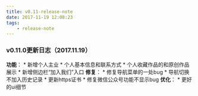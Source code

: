 ```yaml
---
title: v0.11-release-note
date: 2017-11-19 12:08:23
tags:
    - release-note
---
```


### v0.11.0更新日志（2017.11.19）

**功能**：
    * 新增个人主业
        * 个人基本信息和联系方式
        * 个人收藏作品的和原创作品展示
    * 新增侧边栏“加入我们”入口
**修复**：
    * 修复导航菜单的一处bug
    * 导航切换不加入历史记录
    * 更新https证书
    * 修复微信公众号功能不显示bug
**优化**：
    * 更好的ui细节
